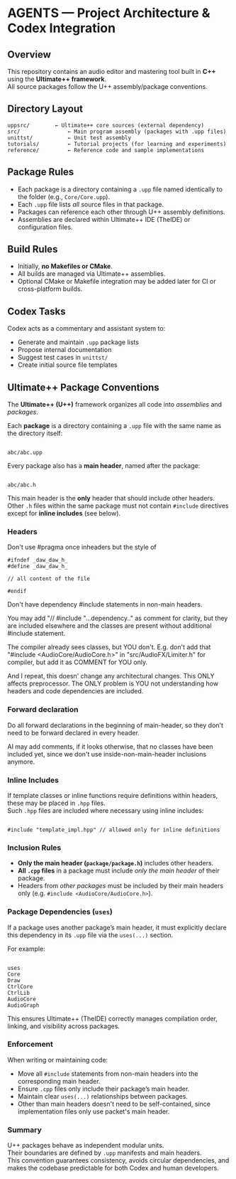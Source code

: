 # AGENTS — Project Architecture & Codex Integration

## Overview
This repository contains an audio editor and mastering tool built in **C++** using the **Ultimate++ framework**.  
All source packages follow the U++ assembly/package conventions.

## Directory Layout
```
uppsrc/        ← Ultimate++ core sources (external dependency)
src/               ← Main program assembly (packages with .upp files)
unittst/           ← Unit test assembly
tutorials/         ← Tutorial projects (for learning and experiments)
reference/         ← Reference code and sample implementations

```

## Package Rules
- Each package is a directory containing a `.upp` file named identically to the folder (e.g., `Core/Core.upp`).
- Each `.upp` file lists *all* source files in that package.
- Packages can reference each other through U++ assembly definitions.
- Assemblies are declared within Ultimate++ IDE (TheIDE) or configuration files.

## Build Rules
- Initially, **no Makefiles or CMake**.  
- All builds are managed via Ultimate++ assemblies.  
- Optional CMake or Makefile integration may be added later for CI or cross-platform builds.

## Codex Tasks
Codex acts as a commentary and assistant system to:
- Generate and maintain `.upp` package lists  
- Propose internal documentation  
- Suggest test cases in `unittst/`  
- Create initial source file templates  



## Ultimate++ Package Conventions

The **Ultimate++ (U++)** framework organizes all code into *assemblies* and *packages*.

Each **package** is a directory containing a `.upp` file with the same name as the directory itself:
```

abc/abc.upp

```

Every package also has a **main header**, named after the package:
```

abc/abc.h

```
This main header is the **only** header that should include other headers.  
Other `.h` files within the same package must not contain `#include` directives except for **inline includes** (see below).


### Headers
Don't use #pragma once inheaders but the style of

```
#ifndef _daw_daw_h_
#define _daw_daw_h_

// all content of the file

#endif
```

Don't have dependency #include statements in non-main headers.

You may add "// #include "...dependency.." as comment for clarity, but they are included elsewhere and the classes are present without additional #include statement.

The compiler already sees classes, but YOU don't. E.g. don't add that "#include <AudioCore/AudioCore.h>" in "src/AudioFX/Limiter.h" for compiler, but add it as COMMENT for YOU only.

And I repeat, this doesn' change any architectural changes. This ONLY affects preprocessor. The ONLY problem is YOU not understanding how headers and code dependencies are included.

### Forward declaration
Do all forward declarations in the beginning of main-header, so they don't need to be forward declared in every header.

AI may add comments, if it looks otherwise, that no classes have been included yet, since we don't use inside-non-main-header inclusions anymore.


### Inline Includes
If template classes or inline functions require definitions within headers, these may be placed in `.hpp` files.  
Such `.hpp` files are included where necessary using inline includes:
```

#include "template_impl.hpp" // allowed only for inline definitions

```

### Inclusion Rules
- **Only the main header (`package/package.h`)** includes other headers.
- **All `.cpp` files** in a package must include *only the main header* of their package.
- Headers from *other packages* must be included by their main headers only (e.g. `#include <AudioCore/AudioCore.h>`).

### Package Dependencies (`uses`)
If a package uses another package’s main header, it must explicitly declare this dependency in its `.upp` file via the `uses(...)` section.

For example:
```

uses
Core
Draw
CtrlCore
CtrlLib
AudioCore
AudioGraph

```

This ensures Ultimate++ (TheIDE) correctly manages compilation order, linking, and visibility across packages.

### Enforcement
When writing or maintaining code:
- Move all `#include` statements from non-main headers into the corresponding main header.
- Ensure `.cpp` files only include their package’s main header.
- Maintain clear `uses(...)` relationships between packages.
- Other than main headers doesn't need to be self-contained, since implementation files only use packet's main header.

### Summary
U++ packages behave as independent modular units.  
Their boundaries are defined by `.upp` manifests and main headers.  
This convention guarantees consistency, avoids circular dependencies, and makes the codebase predictable for both Codex and human developers.
```

